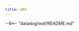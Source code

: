 ```yaml
---
title: WAF
---
```

--8<-- "datadog/waf/README.md"

[screenshot-dashboard]: ../../assets/dashboard.png
